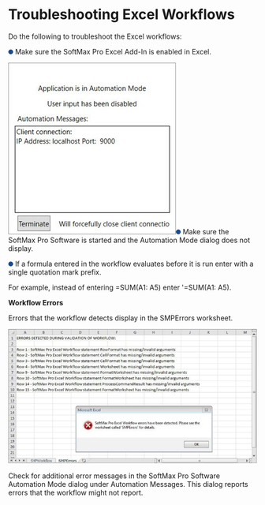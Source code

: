 # Troubleshooting Excel Workflows

Do the following to troubleshoot the Excel workflows:

![](<../../../../../.gitbook/assets/5 (3) (1).png>) Make sure the SoftMax Pro Excel Add-In is enabled in Excel.

![](../../../../../.gitbook/assets/6.jpeg)![](<../../../../../.gitbook/assets/7 (1) (1) (1).png>) Make sure the SoftMax Pro Software is started and the Automation Mode dialog does not display.

![](<../../../../../.gitbook/assets/8 (1) (1).png>) If a formula entered in the workflow evaluates before it is run enter with a single quotation mark prefix.

For example, instead of entering =SUM(A1: A5) enter '=SUM(A1: A5).

**Workflow Errors**

Errors that the workflow detects display in the SMPErrors worksheet.

![](../../../../../.gitbook/assets/9.jpeg)

Check for additional error messages in the SoftMax Pro Software Automation Mode dialog under Automation Messages. This dialog reports errors that the workflow might not report.
